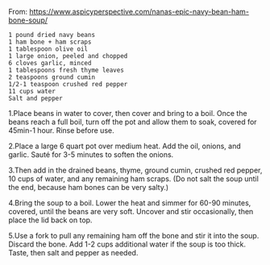 From: https://www.aspicyperspective.com/nanas-epic-navy-bean-ham-bone-soup/

    1 pound dried navy beans
    1 ham bone + ham scraps
    1 tablespoon olive oil
    1 large onion, peeled and chopped
    6 cloves garlic, minced
    1 tablespoons fresh thyme leaves
    2 teaspoons ground cumin
    1/2-1 teaspoon crushed red pepper
    11 cups water
    Salt and pepper

    
1.Place beans in water to cover, then cover and bring to a boil. Once the beans reach a full boil, turn off the pot and allow them to soak, covered for 45min-1 hour. Rinse before use.
    
2.Place a large 6 quart pot over medium heat. Add the oil, onions, and garlic. Sauté for 3-5 minutes to soften the onions.
    
3.Then add in the drained beans, thyme, ground cumin, crushed red pepper, 10 cups of water, and any remaining ham scraps. (Do not salt the soup until the end, because ham bones can be very salty.)
    
4.Bring the soup to a boil. Lower the heat and simmer for 60-90 minutes, covered, until the beans are very soft. Uncover and stir occasionally, then place the lid back on top.
    
5.Use a fork to pull any remaining ham off the bone and stir it into the soup. Discard the bone. Add 1-2 cups additional water if the soup is too thick. Taste, then salt and pepper as needed.
